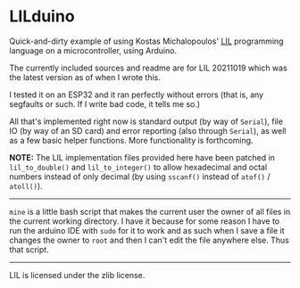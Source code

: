 # LILduino

Quick-and-dirty example of using Kostas Michalopoulos' [LIL] programming language on a microcontroller, using Arduino.

The currently included sources and readme are for LIL 20211019 which was the latest version as of when I wrote this.

I tested it on an ESP32 and it ran perfectly without errors (that is, any segfaults or such. If I write bad code, it tells me so.)

All that's implemented right now is standard output (by way of `Serial`), file IO (by way of an SD card) and error reporting (also through `Serial`), as well as a few basic helper functions. More functionality is forthcoming.

**NOTE:** The LIL implementation files provided here have been patched in `lil_to_double()` and `lil_to_integer()` to allow hexadecimal and octal numbers instead of only decimal (by using `sscanf()` instead of `atof()` / `atoll()`).

[LIL]: http://runtimeterror.com/tech/lil/

---

`mine` is a little bash script that makes the current user the owner of all files in the current working directory. I have it because for some reason I have to run the arduino IDE with `sudo` for it to work and as such when I save a file it changes the owner to `root` and then I can't edit the file anywhere else. Thus that script.

---

LIL is licensed under the zlib license.
